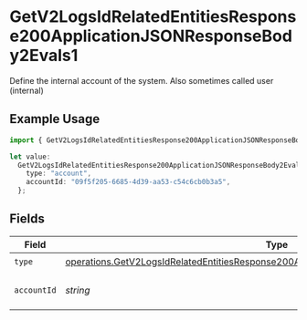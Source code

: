 # GetV2LogsIdRelatedEntitiesResponse200ApplicationJSONResponseBody2Evals1

Define the internal account of the system. Also sometimes called user (internal)

## Example Usage

```typescript
import { GetV2LogsIdRelatedEntitiesResponse200ApplicationJSONResponseBody2Evals1 } from "orq-poc-typescript-multi-env-version/models/operations";

let value:
  GetV2LogsIdRelatedEntitiesResponse200ApplicationJSONResponseBody2Evals1 = {
    type: "account",
    accountId: "09f5f205-6685-4d39-aa53-c54c6cb0b3a5",
  };
```

## Fields

| Field                                                                                                                                                                                            | Type                                                                                                                                                                                             | Required                                                                                                                                                                                         | Description                                                                                                                                                                                      |
| ------------------------------------------------------------------------------------------------------------------------------------------------------------------------------------------------ | ------------------------------------------------------------------------------------------------------------------------------------------------------------------------------------------------ | ------------------------------------------------------------------------------------------------------------------------------------------------------------------------------------------------ | ------------------------------------------------------------------------------------------------------------------------------------------------------------------------------------------------ |
| `type`                                                                                                                                                                                           | [operations.GetV2LogsIdRelatedEntitiesResponse200ApplicationJSONResponseBody2Evals2Type](../../models/operations/getv2logsidrelatedentitiesresponse200applicationjsonresponsebody2evals2type.md) | :heavy_check_mark:                                                                                                                                                                               | N/A                                                                                                                                                                                              |
| `accountId`                                                                                                                                                                                      | *string*                                                                                                                                                                                         | :heavy_check_mark:                                                                                                                                                                               | The id of the resource                                                                                                                                                                           |